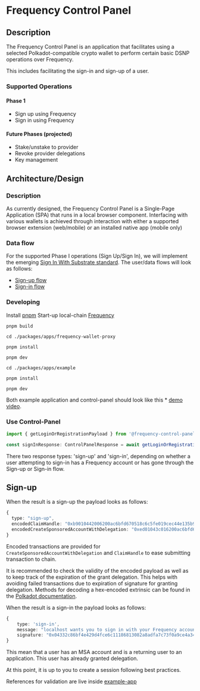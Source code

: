 # Frequency Control Panel

## Description
The Frequency Control Panel is an application that facilitates using a selected Polkadot-compatible crypto wallet to perform certain basic DSNP operations over Frequency.

This includes facilitating the sign-in and sign-up of a user.

### Supported Operations

#### Phase 1
* Sign up using Frequency
* Sign in using Frequency

#### Future Phases (projected)
* Stake/unstake to provider
* Revoke provider delegations
* Key management

## Architecture/Design

### Description
As currently designed, the Frequency Control Panel is a Single-Page Application (SPA) that runs in a local browser component. Interfacing with various wallets is achieved through interaction with either a supported browser extension (web/mobile) or an installed native app (mobile only)

### Data flow
For the supported Phase I operations (Sign Up/Sign In), we will implement the emerging [Sign In With Substrate standard](https://siws.xyz/). The user/data flows will look as follows:
* [Sign-up flow](./docs/signup-flow.md)
* [Sign-in flow](./docs/login-flow.md)

### Developing
Install [pnpm](https://pnpm.io/installation)
Start-up local-chain [Frequency](https://hub.docker.com/r/dsnp/instant-seal-node-with-deployed-schemas/tags)

```
pnpm build
```
```
cd ./packages/apps/frequency-wallet-proxy
```
```
pnpm install
```
```
pnpm dev
```
```
cd ./packages/apps/example
```
```
pnpm install
```
```
pnpm dev
```

Both example application and control-panel should look like this * [demo video]("https://www.loom.com/share/63551846e5cf40a5b4d6f89e96019382?sid=e3fbdcac-90a0-4b7c-bc09-bdcc0b3fbc71").


### Use Control-Panel

```ts
import { getLoginOrRegistrationPayload } from '@frequency-control-panel/utils';

const signInResponse: ControlPanelResponse = await getLoginOrRegistrationPayload();
```

There two response types: 'sign-up' and 'sign-in', depending on whether a user attempting to sign-in has a Frequency account or has gone through the Sign-up or Sign-in flow.

## Sign-up
When the result is a sign-up the payload looks as follows:
```ts
{
  type: "sign-up",
  encodedClaimHandle: "0xb9010442006200ac6bfd670518c6c5fe019cec44e135b9d46fe05183615d61c742c54ce8030162d5620f3b20f2cef57106578ec22461b0d2c14eae35f6f0fa429d95e62bc8412793eaf0109f89aac2daf46d13a1955d108ec2cbf0ce0b3c5605c0da6258228314656e64647932000000",
  encodedCreateSponsoredAccountWithDelegation: "0xed01043c016200ac6bfd670518c6c5fe019cec44e135b9d46fe05183615d61c742c54ce80301e06090ff423adda2110eb5568b3871dff60e2cc44f822a162a99435dac5a4848d448bee8321ce2e8335641d2c2f7c8cfd9b813d3fccc928681028aba2f7fbd820100000000000000140000000000000000000032000000"
}
```
Encoded transactions are provided for `CreateSponsoredAccountWithDelegation` and `ClaimHandle` to ease submitting transaction to chain.

It is recommended to check the validity of the encoded payload as well as to keep track of the expiration of the grant delegation. This helps with avoiding failed transactions due to expiration of signature for granting delegation. Methods for decoding a hex-encoded extrinsic can be found in the [Polkadot documentation](https://wiki.polkadot.network/docs/build-transaction-construction).

When the result is a sign-in the payload looks as follows:
```ts
{
    type: 'sign-in',
    message: "localhost wants you to sign in with your Frequency account:\n5EHCkT3rPBMrCabta778SiUVvNhYfG8BJ8Cfp5iFsNxvMTCg\n\nThe domain localhost wants you to sign in with your Frequency account via localhost\n\nURI: http://localhost:5173/signin/confirm\nNonce: 5bUfb4eICXTE23KlW\nIssued At: 2024-02-29T14:29:50.487Z\nExpiration Time: 2024-02-29T14:34:50.487Z",
    signature: "0x04332c86bf4e429d4fce6c11186813082a8adfa7c73f0a9ce4a34e1154ca0c4c2eb1684ee8f578d5ebb7b22f9181eac0551932ebe7926ad5f13893e030627687"
}
```
This mean that a user has an MSA account and is a returning user to an application. This user has already granted delegation.

At this point, it is up to you to create a session following best practices.

References for validation are live inside [example-app](https://github.com/AmplicaLabs/frequency-control-panel/tree/main/packages/apps/example/src/lib/components/SignInVerification.svelte)